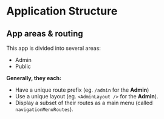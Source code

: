 # Application Structure

## App areas & routing

This app is divided into several areas:

- Admin
- Public

**Generally, they each:**

- Have a unique route prefix (eg. `/admin` for the **Admin**)
- Use a unique layout (eg. `<AdminLayout />` for the **Admin**).
- Display a subset of their routes as a main menu (called `navigationMenuRoutes`).
